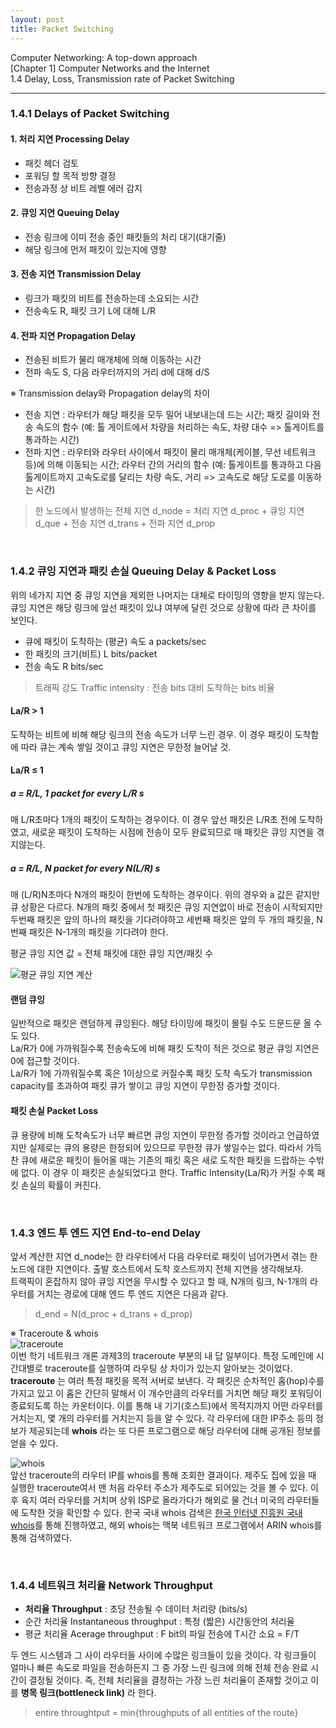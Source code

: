 ```yaml
---
layout: post
title: Packet Switching
---
```


Computer Networking: A top-down approach  
[Chapter 1] Computer Networks and the Internet  
1.4 Delay, Loss, Transmission rate of Packet Switching  

----  

### 1.4.1 Delays of Packet Switching  

#### 1. 처리 지연 Processing Delay  
- 패킷 헤더 검토  
- 포워딩 할 목적 방향 결정
- 전송과정 상 비트 레벨 에러 감지  

#### 2. 큐잉 지연 Queuing Delay  
- 전송 링크에 이미 전송 중인 패킷들의 처리 대기(대기줄)  
- 해당 링크에 먼저 패킷이 있는지에 영향  

#### 3. 전송 지연 Transmission Delay  
- 링크가 패킷의 비트를 전송하는데 소요되는 시간  
- 전송속도 R, 패킷 크기 L에 대해 L/R  

#### 4. 전파 지연 Propagation Delay  
- 전송된 비트가 물리 매개체에 의해 이동하는 시간 
- 전파 속도 S, 다음 라우터까지의 거리 d에 대해 d/S  

※ Transmission delay와 Propagation delay의 차이  
- 전송 지연 : 라우터가 해당 패킷을 모두 밀어 내보내는데 드는 시간; 패킷 길이와 전송 속도의 함수 (예: 톨 게이트에서 차량을 처리하는 속도, 차량 대수 => 톨게이트를 통과하는 시간)  
- 전파 지연 : 라우터와 라우터 사이에서 패킷이 물리 매개체(케이블, 무선 네트워크 등)에 의해 이동되는 시간; 라우터 간의 거리의 함수 (예: 톨게이트를 통과하고 다음 톨게이트까지 고속도로를 달리는 차량 속도, 거리 => 고속도로 해당 도로를 이동하는 시간)  

> 한 노드에서 발생하는 전체 지연 d_node = 
> 처리 지연 d_proc + 큐잉 지연 d_que + 전송 지연 d_trans + 전파 지연 d_prop   

<br>

### 1.4.2 큐잉 지연과 패킷 손실 Queuing Delay & Packet Loss  
위의 네가지 지연 중 큐잉 지연을 제외한 나머지는 대체로 타이밍의 영향을 받지 않는다. 큐잉 지연은 해당 링크에 앞선 패킷이 있냐 여부에 달린 것으로 상황에 따라 큰 차이를 보인다.  

- 큐에 패킷이 도착하는 (평균) 속도 a packets/sec  
- 한 패킷의 크기(비트) L bits/packet  
- 전송 속도 R bits/sec  

> 트래픽 강도 Traffic intensity : 전송 bits 대비 도착하는 bits 비율  

#### La/R > 1  
도착하는 비트에 비해 해당 링크의 전송 속도가 너무 느린 경우. 이 경우 패킷이 도착함에 따라 큐는 계속 쌓일 것이고 큐잉 지연은 무한정 늘어날 것.  

#### La/R ≤ 1  
##### a = R/L, 1 packet for every L/R s  
매 L/R초마다 1개의 패킷이 도착하는 경우이다. 이 경우 앞선 패킷은 L/R초 전에 도착하였고, 새로운 패킷이 도착하는 시점에 전송이 모두 완료되므로 매 패킷은 큐잉 지연을 겪지않는다.  

##### a = R/L, N packet for every N(L/R) s  
매 (L/R)N초마다 N개의 패킷이 한번에 도착하는 경우이다. 위의 경우와 a 값은 같지만 큐 상황은 다르다. N개의 패킷 중에서 첫 패킷은 큐잉 지연없이 바로 전송이 시작되지만 두번째 패킷은 앞의 하나의 패킷을 기다려야하고 세번째 패킷은 앞의 두 개의 패킷을, N번째 패킷은 N-1개의 패킷을 기다려야 한다.  

평균 큐잉 지연 값 = 전체 패킷에 대한 큐잉 지연/패킷 수   

![평균 큐잉 지연 계산](/assets/image/blog/2020-06-04/burstqueue.jpeg)   

#### 랜덤 큐잉  
일반적으로 패킷은 랜덤하게 큐잉된다. 해당 타이밍에 패킷이 몰릴 수도 드문드문 올 수도 있다.  
La/R가 0에 가까워질수록 전송속도에 비해 패킷 도착이 적은 것으로 평균 큐잉 지연은 0에 접근할 것이다.  
La/R가 1에 가까워질수록 혹은 1이상으로 커질수록 패킷 도착 속도가 transmission capacity를 초과하여 패킷 큐가 쌓이고 큐잉 지연이 무한정 증가할 것이다.  

#### 패킷 손실 Packet Loss  
큐 용량에 비해 도착속도가 너무 빠르면 큐잉 지연이 무한정 증가할 것이라고 언급하였지만 실제로는 큐의 용량은 한정되어 있으므로 무한정 큐가 쌓일수는 없다. 따라서 가득찬 큐에 새로운 패킷이 들어올 때는 기존의 패킷 혹은 새로 도착한 패킷을 드랍하는 수밖에 없다. 이 경우 이 패킷은 손실되었다고 한다. Traffic Intensity(La/R)가 커질 수록 패킷 손실의 확률이 커진다.  

<br>

### 1.4.3 엔드 투 엔드 지연 End-to-end Delay  
앞서 계산한 지연 d_node는 한 라우터에서 다음 라우터로 패킷이 넘어가면서 겪는 한 노드에 대한 지연이다. 출발 호스트에서 도착 호스트까지 전체 지연을 생각해보자.  
트랙픽이 혼잡하지 않아 큐잉 지연을 무시할 수 있다고 할 때, N개의 링크, N-1개의 라우터를 거치는 경로에 대해 엔드 투 엔드 지연은 다음과 같다.  

> d_end = N(d_proc + d_trans + d_prop)  

※ Traceroute & whois  
![traceroute](/assets/image/blog/2020-06-04/HW3traceroute.jpg)  
이번 학기 네트워크 개론 과제3의 traceroute 부분의 내 답 일부이다. 특정 도메인에 시간대별로 traceroute를 실행하여 라우팅 상 차이가 있는지 알아보는 것이었다. **traceroute** 는 여러 특정 패킷을 목적 서버로 보낸다. 각 패킷은 순차적인 홉(hop)수를 가지고 있고 이 홉은 간단히 말해서 이 개수만큼의 라우터를 거치면 해당 패킷 포워딩이 종료되도록 하는 카운터이다. 이를 통해 내 기기(호스트)에서 목적지까지 어떤 라우터를 거치는지, 몇 개의 라우터를 거치는지 등을 알 수 있다. 각 라우터에 대한 IP주소 등의 정보가 제공되는데 **whois** 라는 또 다른 프로그램으로 해당 라우터에 대해 공개된 정보를 얻을 수 있다.  

![whois](/assets/image/blog/2020-06-04/HW3whois.jpg)  
앞선 traceroute의 라우터 IP를 whois를 통해 조회한 결과이다. 제주도 집에 있을 때 실행한 traceroute여서 맨 처음 라우터 주소가 제주도로 되어있는 것을 볼 수 있다. 이후 육지 여러 라우터를 거치며 상위 ISP로 올라가다가 해외로 물 건너 미국의 라우터들에 도착한 것을 확인할 수 있다. 한국 국내 whois 검색은 [한국 인터넷 진흥원 국내 whois](https://후이즈검색.한국)를 통해 진행하였고, 해외 whois는 맥북 네트워크 프로그램에서 ARIN whois를 통해 검색하였다.   

<br>

### 1.4.4 네트워크 처리율 Network Throughput  

- **처리율 Throughput** : 초당 전송될 수 데이터 처리량 (bits/s)  
- 순간 처리율 Instantaneous throughput : 특정 (짧은) 시간동안의 처리율   
- 평균 처리율 Acerage throughput : F bit의 파일 전송에 T시간 소요 = F/T   

두 엔드 시스템과 그 사이 라우터들 사이에 수많은 링크들이 있을 것이다. 각 링크들이 얼마나 빠른 속도로 파일을 전송하든지 그 중 가장 느린 링크에 의해 전체 전송 완료 시간이 결정될 것이다. 즉, 전체 처리율을 결정하는 가장 느린 처리율이 존재할 것이고 이를 **병목 링크(bottleneck link)** 라 한다.   

> entire throughtput = min{throughputs of all entities of the route}  

<br>
<br>
